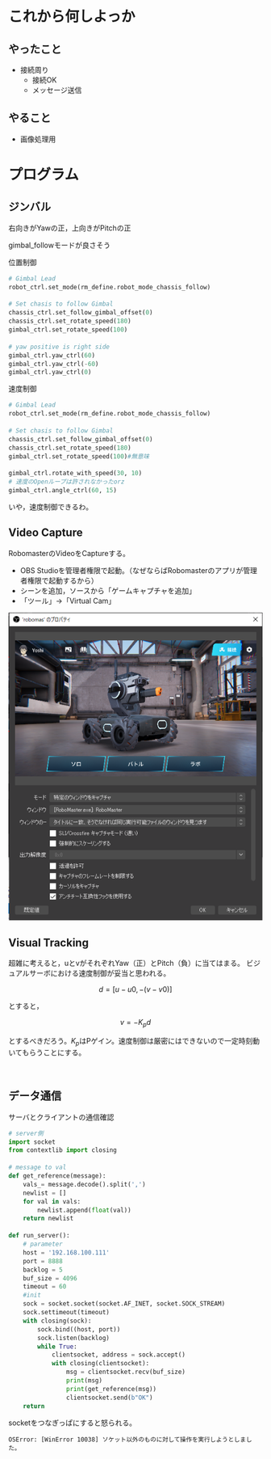 # これから何しよっか


## やったこと
- 接続周り
  - 接続OK
  - メッセージ送信



## やること
- 画像処理用


# プログラム

## ジンバル

右向きがYawの正，上向きがPitchの正

gimbal_followモードが良さそう

位置制御

```python
# Gimbal Lead
robot_ctrl.set_mode(rm_define.robot_mode_chassis_follow)

# Set chasis to follow Gimbal
chassis_ctrl.set_follow_gimbal_offset(0)
chassis_ctrl.set_rotate_speed(180)
gimbal_ctrl.set_rotate_speed(100)

# yaw positive is right side
gimbal_ctrl.yaw_ctrl(60)
gimbal_ctrl.yaw_ctrl(-60)
gimbal_ctrl.yaw_ctrl(0)
```

速度制御

```python
# Gimbal Lead
robot_ctrl.set_mode(rm_define.robot_mode_chassis_follow)

# Set chasis to follow Gimbal
chassis_ctrl.set_follow_gimbal_offset(0)
chassis_ctrl.set_rotate_speed(180)
gimbal_ctrl.set_rotate_speed(100)#無意味

gimbal_ctrl.rotate_with_speed(30, 10)
# 速度のOpenループは許されなかったorz
gimbal_ctrl.angle_ctrl(60, 15)
```

いや，速度制御できるわ。


## Video Capture

RobomasterのVideoをCaptureする。

- OBS Studioを管理者権限で起動。（なぜならばRobomasterのアプリが管理者権限で起動するから）
- シーンを追加，ソースから「ゲームキャプチャを追加」
- 「ツール」→「Virtual Cam」

![](img/RobomasCapture.png)

## Visual Tracking

超雑に考えると，uとvがそれぞれYaw（正）とPitch（負）に当てはまる。
ビジュアルサーボにおける速度制御が妥当と思われる。

$$
d = [u-u0,-(v-v0)]
$$

とすると，

$$
v = - K_p d
$$

とするべきだろう。$K_p$はPゲイン。速度制御は厳密にはできないので一定時刻動いてもらうことにする。


```python



```

## データ通信

サーバとクライアントの通信確認

```python
# server側
import socket
from contextlib import closing

# message to val
def get_reference(message):
    vals_= message.decode().split(',')
    newlist = []
    for val in vals:
        newlist.append(float(val))
    return newlist

def run_server():
    # parameter
    host = '192.168.100.111'
    port = 8888
    backlog = 5
    buf_size = 4096
    timeout = 60
    #init
    sock = socket.socket(socket.AF_INET, socket.SOCK_STREAM)
    sock.settimeout(timeout)
    with closing(sock):
        sock.bind((host, port))
        sock.listen(backlog)
        while True:
            clientsocket, address = sock.accept()
            with closing(clientsocket):
                msg = clientsocket.recv(buf_size)
                print(msg)
                print(get_reference(msg))
                clientsocket.send(b"OK")
    return

```

socketをつなぎっぱにすると怒られる。

```
OSError: [WinError 10038] ソケット以外のものに対して操作を実行しようとしました。
```


